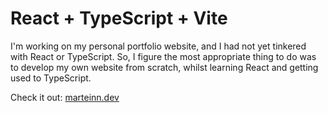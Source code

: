 # React + TypeScript + Vite

I'm working on my personal portfolio website, and I had not yet tinkered with React or TypeScript. So, I figure the most appropriate thing to do was to develop my own website from scratch, whilst learning React and getting used to TypeScript.

Check it out: <a href="https://perujuice.github.io/marteinn.dev/">marteinn.dev</a>